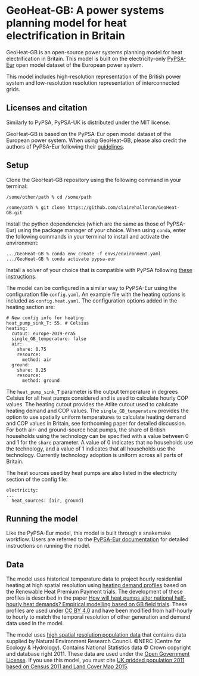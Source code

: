 # GeoHeat-GB: A power systems planning model for heat electrification in Britain

GeoHeat-GB is an open-source power systems planning model for heat electrification in Britain. This model is built on the electricity-only [PyPSA-Eur](https://pypsa-eur.readthedocs.io) open model dataset of the European power system. 

This model includes high-resolution representation of the British power system and low-resolution resolution representation of interconnected grids. 

## Licenses and citation

Similarly to PyPSA, PyPSA-UK is distributed under the MIT license.

GeoHeat-GB is based on the PyPSA-Eur open model dataset of the European power system. When using GeoHeat-GB, please also credit the authors of PyPSA-Eur following their [guidelines](https://pypsa-eur.readthedocs.io/en/latest/#citing-pypsa-eur).

## Setup

Clone the GeoHeat-GB repository using the following command in your terminal:
```
/some/other/path % cd /some/path

/some/path % git clone https://github.com/clairehalloran/GeoHeat-GB.git
```

Install the python dependencies (which are the same as those of PyPSA-Eur) using the package manager of your choice. When using `conda`, enter the following commands in your terminal to install and activate the environment:

```
.../GeoHeat-GB % conda env create -f envs/environment.yaml
.../GeoHeat-GB % conda activate pypsa-eur
```

Install a solver of your choice that is compatible with PyPSA following [these instructions](https://pypsa.readthedocs.io/en/latest/installation.html#getting-a-solver-for-optimisation).

The model can be configured in a similar way to PyPSA-Eur using the configuration file `config.yaml`. An example file with the heating options is included as `config.heat.yaml`. The configuration options added in the heating section are:

```
# New config info for heating
heat_pump_sink_T: 55. # Celsius
heating:
  cutout: europe-2019-era5
  single_GB_temperature: false
  air:
    share: 0.75
    resource:
      method: air
  ground:
    share: 0.25
    resource:
      method: ground
```
The `heat_pump_sink_T` parameter is the output temperature in degrees Celsius for all heat pumps considered and is used to calculate hourly COP values. The heating cutout provides the Atlite cutout used to calulcate heating demand and COP values. The `single_GB_temperature` provides the option to use spatially uniform temperatures to calculate heating demand and COP values in Britain, see forthcoming paper for detailed discussion. For both air- and ground-source heat pumps, the share of British households using the technology can be specified with a value between 0 and 1 for the `share` parameter. A value of 0 indicates that no households use the technology, and a value of 1 indicates that all households use the technology. Currently technology adoption is uniform across all parts of Britain.

The heat sources used by heat pumps are also listed in the electricity section of the config file:
```
electricity:
...
  heat_sources: [air, ground]
```

## Running the model

Like the PyPSA-Eur model, this model is built through a snakemake workflow. Users are referred to the [PyPSA-Eur documentation](https://pypsa-eur.readthedocs.io) for detailed instructions on running the model.

## Data
The model uses historical temperature data to project hourly residential heating at high spatial resolution using [heating demand profiles](https://figshare.com/articles/dataset/Monitored_heat_pump_heat_demand_profiles_-_supplementary_information_to_Watson_et_al_2021_/13547447) based on the Renewable Heat Premium Payment trials. The development of these profiles is described in the paper [How will heat pumps alter national half-hourly heat demands? Empirical modelling based on GB field trials](https://doi.org/10.1016/j.enbuild.2021.110777). These profiles are used under [CC BY 4.0](https://creativecommons.org/licenses/by/4.0/) and have been modified from half-hourly to hourly to match the temporal resolution of other generation and demand data used in the model.

The model uses [high spatial resolution population data](https://catalogue.ceh.ac.uk/documents/0995e94d-6d42-40c1-8ed4-5090d82471e1) that contains data supplied by Natural Environment Research Council. ©NERC (Centre for Ecology & Hydrology). Contains National Statistics data © Crown copyright and database right 2011. These data are used under the [Open Government License](https://eidc.ceh.ac.uk/licences/open-government-licence-ceh-ons/plain). If you use this model, you must cite [UK gridded population 2011 based on Census 2011 and Land Cover Map 2015](https://doi.org/10.5285/0995e94d-6d42-40c1-8ed4-5090d82471e1).
